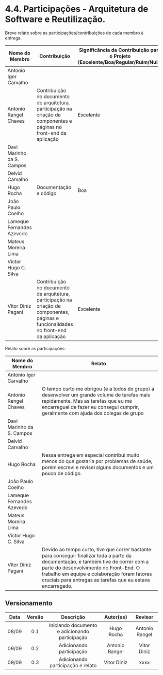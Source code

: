 # 4.4. Participações - Arquitetura de Software e Reutilização.

Breve relato sobre as participações/contribuições de cada membro à entrega.

| Nome do Membro            | Contribuição                                                                                                                                                                                                                                              | Significância da Contribuição para o Projeto (Excelente/Boa/Regular/Ruim/Nula) |
| ------------------------- | --------------------------------------------------------------------------------------------------------------------------------------------------------------------------------------------------------------------------------------------------------- | ------------------------------------------------------------------------------ |
| Antonio Igor Carvalho     | |
| Antonio Rangel Chaves     | Contribuição no documento de arquitetura, participação na criação de componentes e páginas no front-end da aplicação | Excelente |
| Davi Marinho da S. Campos | |
| Deivid Carvalho           | |
| Hugo Rocha                | Documentação e código | Boa  |
| João Paulo Coelho         | |
| Lameque Fernandes Azevedo | |
| Mateus Moreira Lima       | |
| Victor Hugo C. Silva      | |
| Vitor Diniz Pagani        | Contribuição no documento de arquitetura, participação na criação de componentes, páginas e funcionalidades no front-end da aplicação | Excelente


Relato sobre as participações:

| Nome do Membro                    | Relato                                                                                                                                                                                                                                                                                                                                                                                                                                                                    |
| --------------------------------- | ------------------------------------------------------------------------------------------------------------------------------------------------------------------------------------------------------------------------------------------------------------------------------------------------------------------------------------------------------------------------------------------------------------------------------------------------------------------------- |
| Antonio Igor Carvalho     | |
| Antonio Rangel Chaves     | O tempo curto me obrigou (e a todos do grupo) a desenvolver um grande volume de tarefas mais rapidamente. Mas as tarefas que eu me encarreguei de fazer eu consegui cumprir, geralmente com ajuda dos colegas de grupo|
| Davi Marinho da S. Campos | |
| Deivid Carvalho           | |
| Hugo Rocha                |Nessa entrega em especial contribui muito menos do que gostaria por problemas de saúde, porém escrevi e revisei alguns documentos e um pouco de código.|
| João Paulo Coelho         | |
| Lameque Fernandes Azevedo | |
| Mateus Moreira Lima       | |
| Victor Hugo C. Silva      | |
| Vitor Diniz Pagani        | Devido ao tempo curto, tive que correr bastante para conseguir finalizar toda a parte da documentação, e também tive de correr com a parte do desenvolvimento no Front-End. O trabalho em equipe e colaboração foram fatores cruciais para entregas as tarefas que eu estava encarregado.|


## Versionamento

| Data  | Versão |                              Descrição                              |  Autor(es)   | Revisor |
| :---: | :----: | :-----------------------------------------------------------------: | :----------: | :-----: |
| 08/09 |  0.1   |              Iniciando documento e adicionando participação         |     Hugo Rocha    |  Antonio Rangel   |
|   09/09    |   0.2     |   Adicionando participação                                  |    Antonio Rangel               | Vitor Diniz                 |
|   09/09    |   0.3     |   Adicionando participação e relato                                 |    Vitor Diniz              |  xxxx     |